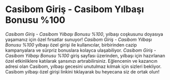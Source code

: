 # Casibom Giriş - Casibom Yılbaşı Bonusu %100


 
*Casibom Giriş - Casibom Yılbaşı Bonusu %100*, yılbaşı coşkusunu doyasıya yaşamanız için özel fırsatlar sunuyor! *Casibom Giriş - Casibom Yılbaşı Bonusu %100* yılbaşı özel girişi ile kullanıcılar, birbirinden cazip kampanyalara ve sürpriz bonuslara kolayca ulaşabiliyor. *Casibom Giriş - Casibom Yılbaşı Bonusu %100* giriş sayfası üzerinden, yılbaşı için hazırlanan özel etkinliklere katılarak şansınızı artırabilirsiniz. Eğlencenin ve kazancın adresi olan Casibom, yılbaşı gecesini unutulmaz kılmak için sizleri bekliyor. Casibom yılbaşı özel girişi linkini tıklayarak bu heyecana siz de ortak olun!
